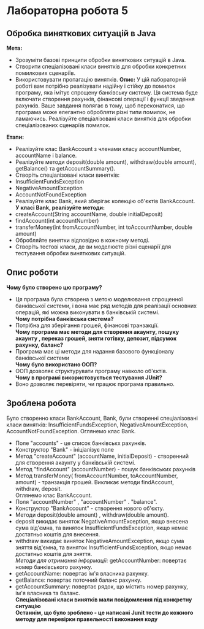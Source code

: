# Лабораторна робота 5
## Обробка виняткових ситуацій в Java
**Мета:**
- Зрозуміти базові принципи обробки виняткових ситуацій в Java.
- Створити спеціалізовані класи винятків для обробки конкретних помилкових сценаріїв.
- Використовувати пропагацію винятків.
**Опис:**
У цій лабораторній роботі вам потрібно реалізувати надійну і стійку до помилок програму, яка імітує спрощену банківську систему. Ця система буде включати створення рахунків, фінансові операції і функції зведення рахунків. Ваше завдання полягає в тому, щоб переконатися, що програма може елегантно обробляти різні типи помилок, не ламаючись. Реалізуйте спеціалізовані класи винятків для обробки спеціалізованих сценаріїв помилок.

**Етапи:**
- Реалізуйте клас BankAccount з членами класу accountNumber, accountName і balance.
- Реалізуйте методи deposit(double amount), withdraw(double amount), getBalance() та getAccountSummary().
- Створіть спеціалізовані класи винятків:
- InsufficientFundsException
- NegativeAmountException
- AccountNotFoundException
- Реалізуйте клас Bank, який зберігає колекцію об'єктів BankAccount.<br>
**У класі Bank, реалізуйте методи:**
- createAccount(String accountName, double initialDeposit)
- findAccount(int accountNumber)
- transferMoney(int fromAccountNumber, int toAccountNumber, double amount)
- Обробляйте винятки відповідно в кожному методі.
- Створіть тестові класи, де ви моделюєте різні сценарії для тестування обробки виняткових ситуацій.
## Опис роботи
**Чому було створено цю програму?**
- Ця програма була створена з метою моделювання спрощенної банківської системи, і вона має ряд методів для реалізації основних операцій, які можна виконувати в банківській системі.
<br>**Чому потрібна банківська система?**
- Потрібна для зберігання грошей, фінансові транзакції.
<br>**Чому програма має методи для створення акаунту, пошуку акаунту , переказ грошей, зняти готівку, депозит, підсумок рахунку, баланс?**
- Програма має ці методи для надання базового функціоналу банківської системи
<br>**Чому було використано ООП?**
- ООП дозволяє структурувати програму навколо об'єктів.
<br>**Чому в програмі використовується тестування JUnit?**
- Воно дозволяє перевіряти, чи працює програма правильно.
## Зроблена робота
Було створенно класи  BankAccount, Bank, були створенні спеціалізовані класи винятків: InsufficientFundsException,
NegativeAmountException, AccountNotFoundException.
Оглянемо клас Bank. 
- Поле "accounts" - це список банківськх рахунків.
- Конструктор "Bank" - ініціалізує поле
- Метод "createAccount" (accountName, initialDeposit) - створенний для створення акаунту у банківській системі.
- Метод "findAccount" (accountNumber) - пошук банківських рахунків
- Метод transferMoney( fromAccountNumber, toAccountNumber, amount) - транзакція грошей. Викликає методи findAccount, withdraw, deposit.
<br>Оглянемо клас BankAccount.
- Поля "accountNumber" , "accountNumber" . "balance".
- Конструктор "BankAccount" - створення нового об'єкту.
- Методи deposit(double amount) , withdraw(double amount).
- deposit викидає виняток NegativeAmountException, якщо внесена сума від'ємна, та виняток InsufficientFundsException, якщо немає достатньо коштів для внесення.
- withdraw викидає виняток NegativeAmountException, якщо сума зняття від'ємна, та виняток InsufficientFundsException, якщо немає достатньо коштів для зняття.
  <br>*Методи для отримання інформації:*
 getAccountNumber: повертає номер банківського рахунку.
- getAccountName: повертає ім'я власника рахунку.
- getBalance: повертає поточний баланс рахунку.
- getAccountSummary: повертає рядок, що містить номер рахунку, ім'я власника та баланс.
<br>**Спеціалізовані класи винятків мали повідомлення під конкретну ситуацію**
<br>**Останнім, що було зроблено - це написані Junit тести до кожного методу для перевірки правельності виконання коду**
